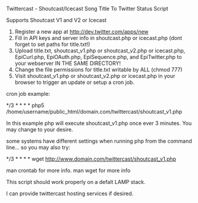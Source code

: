 Twittercast - Shoutcast/Icecast Song Title To Twitter Status Script

Supports Shoutcast V1 and V2 or Icecast

1. Register a new app at http://dev.twitter.com/apps/new
2. Fill in API keys and server info in shoutcast.php or icecast.php (dont forget to set paths for title.txt!)
3. Upload title.txt, shoutcast_v1.php or shoutcast_v2.php or icecast.php, EpiCurl.php, EpiOAuth.php, EpiSequence.php, and EpiTwitter.php to your webserver IN THE SAME DIRECTORY!
4. Change the file permissions for title.txt writable by ALL (chmod 777)
5. Visit shoutcast_v1.php or shoutcast_v2.php or icecast.php in your browser to trigger an update or setup a cron job.

cron job example:

*/3 * * * * php5 /home/username/public_html/domain.com/twittercast/shoutcast_v1.php

In this example php will execute shoutcast_v1.php once ever 3 minutes. You may change to your desire.

some systems have different settings when running php from the command line... so you may also try:

*/3 * * * * wget http://www.domain.com/twittercast/shoutcast_v1.php

man crontab for more info.
man wget for more info

This script should work properly on a defalt LAMP stack.

I can provide twittercast hosting services if desired.

